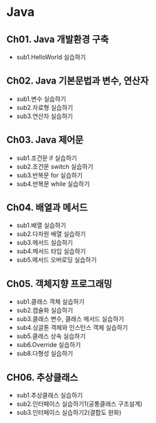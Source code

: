 # Java
## Ch01. Java 개발환경 구축
 - sub1.HelloWorld 실습하기
## Ch02. Java 기본문법과 변수, 연산자
 - sub1.변수 실습하기
 - sub2.자료형 실습하기
 - sub3.연산자 실습하기
## Ch03. Java 제어문
 - sub1.조건문 if 실습하기
 - sub2.조건문 switch 실습하기
 - sub3.반복문 for 실습하기
 - sub4.반복문 while 실습하기
## Ch04. 배열과 메서드
 - sub1.배열 실습하기
 - sub2.다차원 배열 실습하기
 - sub3.메서드 실습하기
 - sub4.메서드 타입 실습하기
 - sub5.메서드 오버로딩 실습하기
## Ch05. 객체지향 프로그래밍
 - sub1.클래스 객체 실습하기
 - sub2.캡슐화 실습하기
 - sub3.클래스 변수, 클래스 메서드 실습하기
 - sub4.싱글톤 객체와 인스턴스 객체 실습하기
 - sub5.클래스 상속 실습하기
 - sub6.Override 실습하기
 - sub8.다형성 실습하기
## CH06. 추상클래스
 - sub1.추상클래스 실습하기
 - sub2.인터페이스 실습하기1(공통클래스 구조설계)
 - sub3.인터페이스 실습하기2(결합도 완화)
